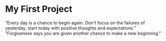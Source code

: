 # My First Project
“Every day is a chance to begin again. Don't focus on the failures of yesterday, start today with positive thoughts and expectations.” 
“Forgiveness says you are given another chance to make a new beginning.”